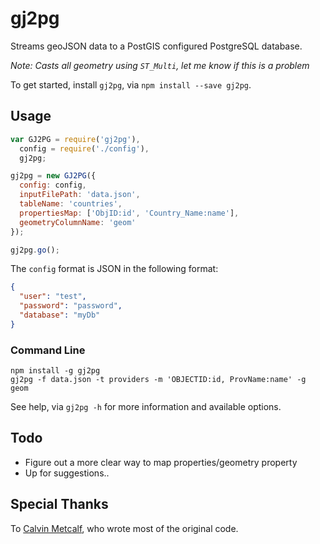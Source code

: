 # gj2pg

Streams geoJSON data to a PostGIS configured PostgreSQL database.

*Note: Casts all geometry using `ST_Multi`, let me know if this is a problem*

To get started, install `gj2pg`, via `npm install --save gj2pg`.


## Usage

```js
var GJ2PG = require('gj2pg'),
  config = require('./config'),
  gj2pg;

gj2pg = new GJ2PG({
  config: config,
  inputFilePath: 'data.json',
  tableName: 'countries',
  propertiesMap: ['ObjID:id', 'Country_Name:name'],
  geometryColumnName: 'geom'
});

gj2pg.go();
```

The `config` format is JSON in the following format:

```json
{
  "user": "test",
  "password": "password",
  "database": "myDb"
}
```

### Command Line

```
npm install -g gj2pg
gj2pg -f data.json -t providers -m 'OBJECTID:id, ProvName:name' -g geom
```

See help, via `gj2pg -h` for more information and available options.


## Todo

* Figure out a more clear way to map properties/geometry property
* Up for suggestions..


## Special Thanks

To [Calvin Metcalf][1], who wrote most of the original code.

[1]: https://github.com/calvinmetcalf
